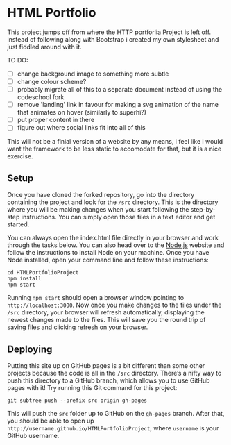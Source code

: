 # HTML Portfolio
This project jumps off from where the HTTP portforlia Project is left off. instead of following along with Bootstrap i created my own stylesheet and just fiddled around with it. 


TO DO: 
- [ ] change background image to something more subtle
- [ ] change colour scheme? 
- [ ] probably migrate all of this to a separate document instead of using the codeschool fork
- [ ] remove 'landing' link in favour for making a svg animation of the name that animates on hover (similarly to superhi?) 
- [ ] put proper content in there
- [ ] figure out where social links fit into all of this

This will not be a finial version of a website by any means, i feel like i would want the framework to be less static to accomodate for that, but it is a nice exercise. 

## Setup

Once you have cloned the forked repository, go into the directory containing the project and look for the `/src` directory. This is the directory where you will be making changes when you start following the step-by-step instructions. You can simply open those files in a text editor and get started.

You can always open the index.html file directly in your browser and work through the tasks below. You can also head over to the [Node.js](https://nodejs.org) website and follow the instructions to install Node on your machine. Once you have Node installed, open your command line and follow these instructions:

```
cd HTMLPortfolioProject
npm install
npm start
```

Running `npm start` should open a browser window pointing to `http://localhost:3000`. Now once you make changes to the files under the `/src` directory, your browser will refresh automatically, displaying the newest changes made to the files. This will save you the round trip of saving files and clicking refresh on your browser.


## Deploying

Putting this site up on GitHub pages is a bit different than some other projects because the code is all in the `/src` directory. There’s a nifty way to push this directory to a GitHub branch, which allows you to use GitHub pages with it! Try running this Git command for this project:

```
git subtree push --prefix src origin gh-pages
```

This will push the `src` folder up to GitHub on the `gh-pages` branch. After that, you should be able to open up `http://username.github.io/HTMLPortfolioProject`, where `username` is your GitHub username.
